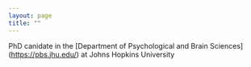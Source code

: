 ```yaml
---
layout: page
title: ""
---
```


PhD canidate in the [Department of Psychological and Brain Sciences] (https://pbs.jhu.edu/) at Johns Hopkins University

